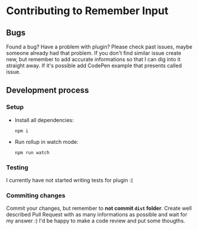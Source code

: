 # Contributing to Remember Input

## Bugs

Found a bug? Have a problem with plugin? Please check past issues, maybe someone already had that problem. If you don't find similar issue create new, but remember to add accurate informations so that I can dig into it straight away. If it's possible add CodePen example that presents called issue.

## Development process

### Setup

- Install all dependencies: 
  
  ```
  npm i
  ```

- Run rollup in watch mode:
  
  ```
  npm run watch
  ```

### Testing

I currently have not started writing tests for plugin  :(


### Commiting changes
Commit your changes, but remember to **not commit `dist` folder**.
Create well described Pull Request with as many informations as possible and wait for my answer :) I'd be happy to make a code review and put some thougths.